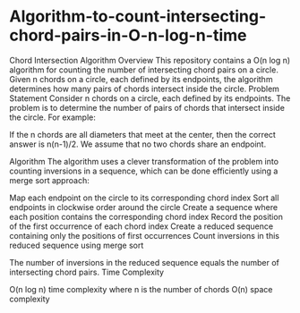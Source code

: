 # Algorithm-to-count-intersecting-chord-pairs-in-O-n-log-n-time
Chord Intersection Algorithm
Overview
This repository contains a O(n log n) algorithm for counting the number of intersecting chord pairs on a circle. Given n chords on a circle, each defined by its endpoints, the algorithm determines how many pairs of chords intersect inside the circle.
Problem Statement
Consider n chords on a circle, each defined by its endpoints. The problem is to determine the number of pairs of chords that intersect inside the circle.
For example:

If the n chords are all diameters that meet at the center, then the correct answer is n(n-1)/2.
We assume that no two chords share an endpoint.

Algorithm
The algorithm uses a clever transformation of the problem into counting inversions in a sequence, which can be done efficiently using a merge sort approach:

Map each endpoint on the circle to its corresponding chord index
Sort all endpoints in clockwise order around the circle
Create a sequence where each position contains the corresponding chord index
Record the position of the first occurrence of each chord index
Create a reduced sequence containing only the positions of first occurrences
Count inversions in this reduced sequence using merge sort

The number of inversions in the reduced sequence equals the number of intersecting chord pairs.
Time Complexity

O(n log n) time complexity where n is the number of chords
O(n) space complexity

